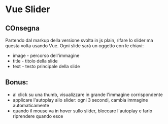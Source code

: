 # Vue Slider

## COnsegna

Partendo dal markup della versione svolta in js plain, rifare lo slider ma questa volta usando Vue.
Ogni slide sarà un oggetto con le chiavi:

- image - percorso dell'immagine
- title - titolo della slide
- text - testo principale della slide

## Bonus:

- al click su una thumb, visualizzare in grande l'immagine corrispondente
- applicare l'autoplay allo slider: ogni 3 secondi, cambia immagine automaticamente
- quando il mouse va in hover sullo slider, bloccare l'autoplay e farlo riprendere quando esce

